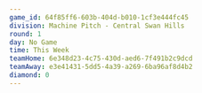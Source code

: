 ```yaml
---
game_id: 64f85ff6-603b-404d-b010-1cf3e444fc45
division: Machine Pitch - Central Swan Hills
round: 1
day: No Game
time: This Week
teamHome: 6e348d23-4c75-430d-aed6-7f491b2c9dcd
teamAway: e3e41431-5dd5-4a39-a269-6ba96af8d4b2
diamond: 0
---
```

